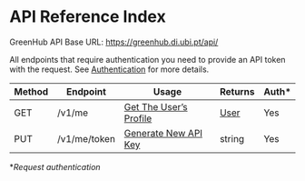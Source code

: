 # API Reference Index

GreenHub API Base URL: https://greenhub.di.ubi.pt/api/

All endpoints that require authentication you need to provide an API token with the request. See [Authentication](authentication.md) for more details.

| Method | Endpoint       | Usage                                                   | Returns                        | Auth* |
| ------ | -------------- | ------------------------------------------------------- | ------------------------------ | ----- |
| GET    | /v1/me         | [Get The User’s Profile](user.md#get-the-users-profile) | [User](user.md#user-object)    | Yes   |
| PUT    | /v1/me/token   | [Generate New API Key](user.md#generate-new-api-key)    | string                         | Yes   |

**Request authentication*